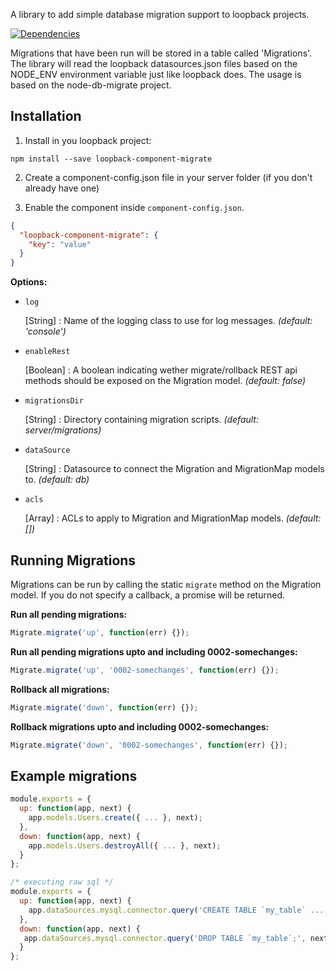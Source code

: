 A library to add simple database migration support to loopback projects.

[![Dependencies](http://img.shields.io/david/fullcube/loopback-component-migrate.svg?style=flat)](https://david-dm.org/fullcube/loopback-component-migrate)

Migrations that have been run will be stored in a table called 'Migrations'.
The library will read the loopback datasources.json files based on the NODE_ENV environment variable just like loopback does.
The usage is based on the node-db-migrate project.

## Installation

1. Install in you loopback project:

  `npm install --save loopback-component-migrate`

2. Create a component-config.json file in your server folder (if you don't already have one)

3. Enable the component inside `component-config.json`.

  ```json
  {
    "loopback-component-migrate": {
      "key": "value"
    }
  }
  ```

**Options:**

- `log`

  [String] : Name of the logging class to use for log messages. *(default: 'console')*

- `enableRest`

  [Boolean] : A boolean indicating wether migrate/rollback REST api methods should be exposed on the Migration model. *(default: false)*

- `migrationsDir`

  [String] : Directory containing migration scripts. *(default: server/migrations)*

- `dataSource`

  [String] : Datasource to connect the Migration and MigrationMap models to. *(default: db)*

- `acls`

  [Array] : ACLs to apply to Migration and MigrationMap models. *(default: [])*


## Running Migrations

Migrations can be run by calling the static `migrate` method on the Migration model. If you do not specify a callback, a promise will be returned.

**Run all pending migrations:**
```javascript
Migrate.migrate('up', function(err) {});
```

**Run all pending migrations upto and including 0002-somechanges:**
```javascript
Migrate.migrate('up', '0002-somechanges', function(err) {});
```

**Rollback all migrations:**
```javascript
Migrate.migrate('down', function(err) {});
```

**Rollback migrations upto and including 0002-somechanges:**
```javascript
Migrate.migrate('down', '0002-somechanges', function(err) {});
```

## Example migrations
```javascript
module.exports = {
  up: function(app, next) {
    app.models.Users.create({ ... }, next);
  },
  down: function(app, next) {
    app.models.Users.destroyAll({ ... }, next);
  }
};
```

```javascript
/* executing raw sql */
module.exports = {
  up: function(app, next) {
    app.dataSources.mysql.connector.query('CREATE TABLE `my_table` ...;', next);
  },
  down: function(app, next) {
   app.dataSources.mysql.connector.query('DROP TABLE `my_table`;', next);
  }
};
```
